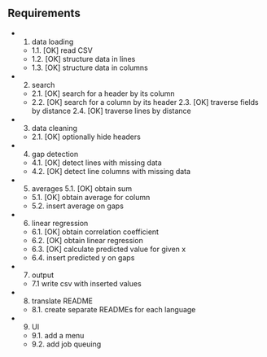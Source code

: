 ## Requirements

- 1. data loading
  - 1.1. [OK] read CSV
  - 1.2. [OK] structure data in lines
  - 1.3. [OK] structure data in columns
- 2. search
  - 2.1. [OK] search for a header by its column
  - 2.2. [OK] search for a column by its header
    2.3. [OK] traverse fields by distance
    2.4. [OK] traverse lines by distance
- 3. data cleaning
  - 2.1. [OK] optionally hide headers
- 4. gap detection 
  - 4.1. [OK] detect lines with missing data
  - 4.2. [OK] detect line columns with missing data
- 5. averages
    5.1. [OK] obtain sum
  - 5.1. [OK] obtain average for column
  - 5.2. insert average on gaps
- 6. linear regression 
  - 6.1. [OK] obtain correlation coefficient
  - 6.2. [OK] obtain linear regression
  - 6.3. [OK] calculate predicted value for given x
  - 6.4. insert predicted y on gaps
- 7. output
  - 7.1 write csv with inserted values
- 8. translate README
  - 8.1. create separate READMEs for each language
- 9. UI
  - 9.1. add a menu
  - 9.2. add job queuing
